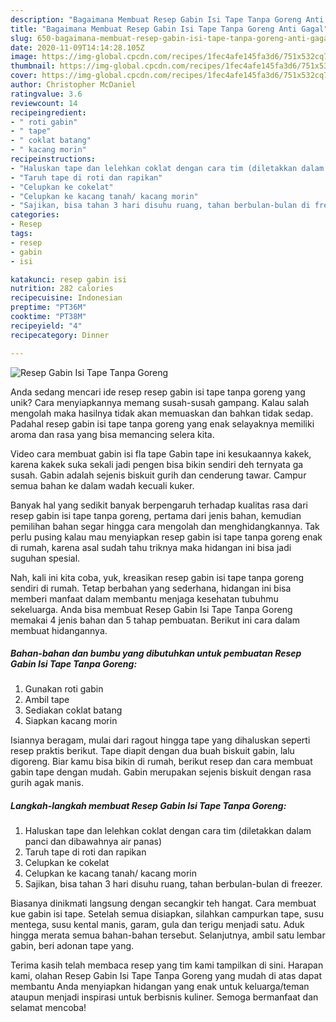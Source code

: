 ```yaml
---
description: "Bagaimana Membuat Resep Gabin Isi Tape Tanpa Goreng Anti Gagal"
title: "Bagaimana Membuat Resep Gabin Isi Tape Tanpa Goreng Anti Gagal"
slug: 650-bagaimana-membuat-resep-gabin-isi-tape-tanpa-goreng-anti-gagal
date: 2020-11-09T14:14:28.105Z
image: https://img-global.cpcdn.com/recipes/1fec4afe145fa3d6/751x532cq70/resep-gabin-isi-tape-tanpa-goreng-foto-resep-utama.jpg
thumbnail: https://img-global.cpcdn.com/recipes/1fec4afe145fa3d6/751x532cq70/resep-gabin-isi-tape-tanpa-goreng-foto-resep-utama.jpg
cover: https://img-global.cpcdn.com/recipes/1fec4afe145fa3d6/751x532cq70/resep-gabin-isi-tape-tanpa-goreng-foto-resep-utama.jpg
author: Christopher McDaniel
ratingvalue: 3.6
reviewcount: 14
recipeingredient:
- " roti gabin"
- " tape"
- " coklat batang"
- " kacang morin"
recipeinstructions:
- "Haluskan tape dan lelehkan coklat dengan cara tim (diletakkan dalam panci dan dibawahnya air panas)"
- "Taruh tape di roti dan rapikan"
- "Celupkan ke cokelat"
- "Celupkan ke kacang tanah/ kacang morin"
- "Sajikan, bisa tahan 3 hari disuhu ruang, tahan berbulan-bulan di freezer."
categories:
- Resep
tags:
- resep
- gabin
- isi

katakunci: resep gabin isi 
nutrition: 282 calories
recipecuisine: Indonesian
preptime: "PT36M"
cooktime: "PT38M"
recipeyield: "4"
recipecategory: Dinner

---
```



![Resep Gabin Isi Tape Tanpa Goreng](https://img-global.cpcdn.com/recipes/1fec4afe145fa3d6/751x532cq70/resep-gabin-isi-tape-tanpa-goreng-foto-resep-utama.jpg)

Anda sedang mencari ide resep resep gabin isi tape tanpa goreng yang unik? Cara menyiapkannya memang susah-susah gampang. Kalau salah mengolah maka hasilnya tidak akan memuaskan dan bahkan tidak sedap. Padahal resep gabin isi tape tanpa goreng yang enak selayaknya memiliki aroma dan rasa yang bisa memancing selera kita.

Video cara membuat gabin isi fla tape Gabin tape ini kesukaannya kakek, karena kakek suka sekali jadi pengen bisa bikin sendiri deh ternyata ga susah. Gabin adalah sejenis biskuit gurih dan cenderung tawar. Campur semua bahan ke dalam wadah kecuali kuker.

Banyak hal yang sedikit banyak berpengaruh terhadap kualitas rasa dari resep gabin isi tape tanpa goreng, pertama dari jenis bahan, kemudian pemilihan bahan segar hingga cara mengolah dan menghidangkannya. Tak perlu pusing kalau mau menyiapkan resep gabin isi tape tanpa goreng enak di rumah, karena asal sudah tahu triknya maka hidangan ini bisa jadi suguhan spesial.


Nah, kali ini kita coba, yuk, kreasikan resep gabin isi tape tanpa goreng sendiri di rumah. Tetap berbahan yang sederhana, hidangan ini bisa memberi manfaat dalam membantu menjaga kesehatan tubuhmu sekeluarga. Anda bisa membuat Resep Gabin Isi Tape Tanpa Goreng memakai 4 jenis bahan dan 5 tahap pembuatan. Berikut ini cara dalam membuat hidangannya.

<!--inarticleads1-->

##### Bahan-bahan dan bumbu yang dibutuhkan untuk pembuatan Resep Gabin Isi Tape Tanpa Goreng:

1. Gunakan  roti gabin
1. Ambil  tape
1. Sediakan  coklat batang
1. Siapkan  kacang morin


Isiannya beragam, mulai dari ragout hingga tape yang dihaluskan seperti resep praktis berikut. Tape diapit dengan dua buah biskuit gabin, lalu digoreng. Biar kamu bisa bikin di rumah, berikut resep dan cara membuat gabin tape dengan mudah. Gabin merupakan sejenis biskuit dengan rasa gurih agak manis. 

<!--inarticleads2-->

##### Langkah-langkah membuat Resep Gabin Isi Tape Tanpa Goreng:

1. Haluskan tape dan lelehkan coklat dengan cara tim (diletakkan dalam panci dan dibawahnya air panas)
1. Taruh tape di roti dan rapikan
1. Celupkan ke cokelat
1. Celupkan ke kacang tanah/ kacang morin
1. Sajikan, bisa tahan 3 hari disuhu ruang, tahan berbulan-bulan di freezer.


Biasanya dinikmati langsung dengan secangkir teh hangat. Cara membuat kue gabin isi tape. Setelah semua disiapkan, silahkan campurkan tape, susu mentega, susu kental manis, garam, gula dan terigu menjadi satu. Aduk hingga merata semua bahan-bahan tersebut. Selanjutnya, ambil satu lembar gabin, beri adonan tape yang. 

Terima kasih telah membaca resep yang tim kami tampilkan di sini. Harapan kami, olahan Resep Gabin Isi Tape Tanpa Goreng yang mudah di atas dapat membantu Anda menyiapkan hidangan yang enak untuk keluarga/teman ataupun menjadi inspirasi untuk berbisnis kuliner. Semoga bermanfaat dan selamat mencoba!
